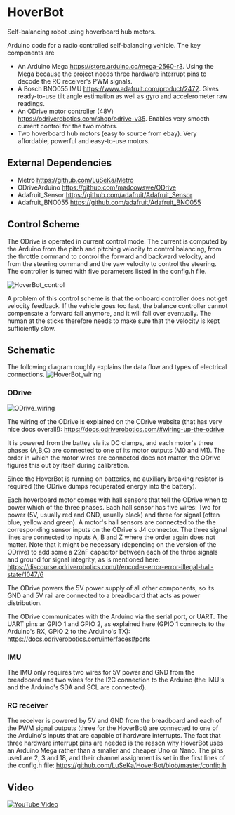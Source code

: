 # HoverBot
Self-balancing robot using hoverboard hub motors.

Arduino code for a radio controlled self-balancing vehicle.
The key components are
* An Arduino Mega https://store.arduino.cc/mega-2560-r3. Using the Mega because the project needs three hardware interrupt pins to decode the RC receiver's PWM signals.
* A Bosch BNO055 IMU https://www.adafruit.com/product/2472. Gives ready-to-use tilt angle estimation as well as gyro and accelerometer raw readings.
* An ODrive motor controller (48V) https://odriverobotics.com/shop/odrive-v35. Enables very smooth current control for the two motors.
* Two hoverboard hub motors (easy to source from ebay). Very affordable, powerful and easy-to-use motors.

## External Dependencies
* Metro https://github.com/LuSeKa/Metro
* ODriveArduino https://github.com/madcowswe/ODrive
* Adafruit_Sensor https://github.com/adafruit/Adafruit_Sensor
* Adafruit_BNO055 https://github.com/adafruit/Adafruit_BNO055

## Control Scheme
The ODrive is operated in current control mode. The current is computed by the Arduino from the pitch and pitching velocity to control balancing, from the throttle command to control the forward and backward velocity, and from the steering command and the yaw velocity to control the steering. The controller is tuned with five parameters listed in the config.h file.

![HoverBot_control](https://user-images.githubusercontent.com/8363989/56305285-4aaa8080-6140-11e9-976f-1688bf279cee.png)

A problem of this control scheme is that the onboard controller does not get velocity feedback. If the vehicle goes too fast, the balance controller cannot compensate a forward fall anymore, and it will fall over eventually. The human at the sticks therefore needs to make sure that the velocity is kept sufficiently slow.

## Schematic
The following diagram roughly explains the data flow and types of electrical connections.
![HoverBot_wiring](https://user-images.githubusercontent.com/8363989/56580510-f5a0bb80-65d2-11e9-9292-611b99229bdf.png)

### ODrive
![ODrive_wiring](https://user-images.githubusercontent.com/8363989/57559316-83c1c380-7381-11e9-986b-5564fea2d3bf.JPG)


The wiring of the ODrive is explained on the ODrive website (that has very nice docs overall!):
https://docs.odriverobotics.com/#wiring-up-the-odrive

It is powered from the battey via its DC clamps, and each motor's three phases (A,B,C) are connected to one of its motor outputs (M0 and M1). The order in which the motor wires are connected does not matter, the ODrive figures this out by itself during calibration.

Since the HoverBot is running on batteries, no auxiliary breaking resistor is required (the ODrive dumps recuperated energy into the battery).

Each hoverboard motor comes with hall sensors that tell the ODrive when to power which of the three phases. Each hall sensor has five wires: Two for power (5V, usually red and GND, usually black) and three for signal (often blue, yellow and green). A motor's hall sensors are connected to the the corresponding sensor inputs on the ODrive's J4 connector. The three signal lines are connected to inputs A, B and Z where the order again does not matter. Note that it might be necessary (depending on the version of the ODrive) to add some a 22nF capacitor between each of the three signals and ground for signal integrity, as is mentioned here:
https://discourse.odriverobotics.com/t/encoder-error-error-illegal-hall-state/1047/6

The ODrive powers the 5V power supply of all other components, so its GND and 5V rail are connected to a breadboard that acts as power distribution.

The ODrive communicates with the Arduino via the serial port, or UART. The UART pins ar GPIO 1 and GPIO 2, as explained here (GPIO 1 connects to the Arduino's RX, GPIO 2 to the Arduino's TX):
https://docs.odriverobotics.com/interfaces#ports

### IMU
The IMU only requires two wires for 5V power and GND from the breadboard and two wires for the I2C connection to the Arduino (the IMU's and the Arduino's SDA and SCL are connected).

### RC receiver
The receiver is powered by 5V and GND from the breadboard and each of the PWM signal outputs (three for the HoverBot) are connected to one of the Arduino's inputs that are capable of hardware interrupts. The fact that three hardware interrupt pins are needed is the reason why HoverBot uses an Arduino Mega rather than a smaller and cheaper Uno or Nano. The pins used are 2, 3 and 18, and their channel assignment is set in the first lines of the config.h file: https://github.com/LuSeKa/HoverBot/blob/master/config.h

## Video
[![YouTube Video](https://img.youtube.com/vi/jp_vRK7mbwY/0.jpg)](https://www.youtube.com/watch?v=jp_vRK7mbwY)

